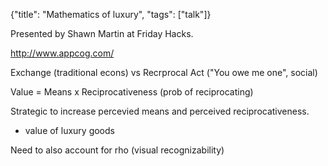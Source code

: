 {"title": "Mathematics of luxury", "tags": ["talk"]}

Presented by Shawn Martin at Friday Hacks.

http://www.appcog.com/

Exchange (traditional econs) vs Recrprocal Act ("You owe me one", social)

Value = Means x Reciprocativeness (prob of reciprocating)

Strategic to increase percevied means and perceived reciprocativeness.
* value of luxury goods

Need to also account for rho (visual recognizability)
